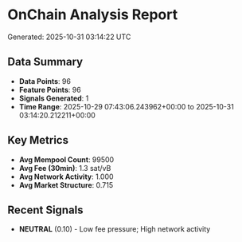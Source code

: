 # OnChain Analysis Report
Generated: 2025-10-31 03:14:22 UTC

## Data Summary
- **Data Points**: 96
- **Feature Points**: 96
- **Signals Generated**: 1
- **Time Range**: 2025-10-29 07:43:06.243962+00:00 to 2025-10-31 03:14:20.212211+00:00

## Key Metrics
- **Avg Mempool Count**: 99500
- **Avg Fee (30min)**: 1.3 sat/vB
- **Avg Network Activity**: 1.000
- **Avg Market Structure**: 0.715

## Recent Signals
- **NEUTRAL** (0.10) - Low fee pressure; High network activity
